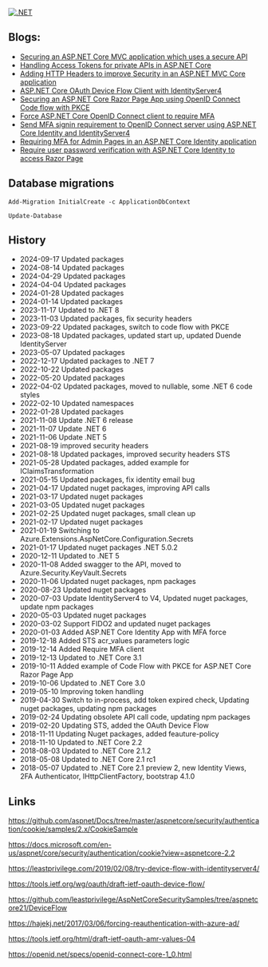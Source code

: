 
[![.NET](https://github.com/damienbod/AspNetCoreHybridFlowWithApi/workflows/.NET/badge.svg)](https://github.com/damienbod/AspNetCoreHybridFlowWithApi/actions?query=workflow%3A.NET) 


## Blogs: 

- [Securing an ASP.NET Core MVC application which uses a secure API](https://damienbod.com/2018/02/02/securing-an-asp-net-core-mvc-application-which-uses-a-secure-api/)
- [Handling Access Tokens for private APIs in ASP.NET Core](https://damienbod.com/2019/05/10/handling-access-tokens-for-private-apis-in-asp-net-core/)
- [Adding HTTP Headers to improve Security in an ASP.NET MVC Core application](https://damienbod.com/2018/02/08/adding-http-headers-to-improve-security-in-an-asp-net-mvc-core-application/)
- [ASP.NET Core OAuth Device Flow Client with IdentityServer4](https://damienbod.com/2019/02/20/asp-net-core-oauth-device-flow-client-with-identityserver4/)
- [Securing an ASP.NET Core Razor Page App using OpenID Connect Code flow with PKCE](https://damienbod.com/2019/10/11/securing-an-asp-net-core-razor-page-app-using-openid-connect-code-flow-with-pkce/)
- [Force ASP.NET Core OpenID Connect client to require MFA](https://damienbod.com/2019/12/16/force-asp-net-core-openid-connect-client-to-require-mfa/)
- [Send MFA signin requirement to OpenID Connect server using ASP.NET Core Identity and IdentityServer4](https://damienbod.com/2019/12/18/send-mfa-signin-requirement-to-openid-connect-server-using-asp-net-core-identity-and-identityserver4/)
- [Requiring MFA for Admin Pages in an ASP.NET Core Identity application](https://damienbod.com/2020/01/03/requiring-mfa-for-admin-pages-in-an-asp-net-core-identity-application/)
- [Require user password verification with ASP.NET Core Identity to access Razor Page](https://damienbod.com/2021/02/19/require-user-password-verification-with-asp-net-core-identity-to-access-razor-page/)

## Database migrations

```
Add-Migration InitialCreate -c ApplicationDbContext
```

```
Update-Database
```

## History

- 2024-09-17 Updated packages
- 2024-08-14 Updated packages
- 2024-04-29 Updated packages
- 2024-04-04 Updated packages
- 2024-01-28 Updated packages
- 2024-01-14 Updated packages
- 2023-11-17 Updated to .NET 8
- 2023-11-03 Updated packages, fix security headers
- 2023-09-22 Updated packages, switch to code flow with PKCE
- 2023-08-18 Updated packages, updated start up, updated Duende IdentityServer
- 2023-05-07 Updated packages
- 2022-12-17 Updated packages to .NET 7
- 2022-10-22 Updated packages
- 2022-05-20 Updated packages
- 2022-04-02 Updated packages, moved to nullable, some .NET 6 code styles
- 2022-02-10 Updated namespaces
- 2022-01-28 Updated packages
- 2021-11-08 Update .NET 6 release
- 2021-11-07 Update .NET 6 
- 2021-11-06 Update .NET 5
- 2021-08-19 improved security headers
- 2021-08-18 Updated packages, improved security headers STS
- 2021-05-28 Updated packages, added example for IClaimsTransformation
- 2021-05-15 Updated packages, fix identity email bug
- 2021-04-17 Updated nuget packages, improving API calls
- 2021-03-17 Updated nuget packages
- 2021-03-05 Updated nuget packages
- 2021-02-25 Updated nuget packages, small clean up
- 2021-02-17 Updated nuget packages 
- 2021-01-19 Switching to Azure.Extensions.AspNetCore.Configuration.Secrets
- 2021-01-17 Updated nuget packages .NET 5.0.2
- 2020-12-11 Updated to .NET 5
- 2020-11-08 Added swagger to the API, moved to Azure.Security.KeyVault.Secrets
- 2020-11-06 Updated nuget packages, npm packages
- 2020-08-23 Updated nuget packages
- 2020-07-03 Update IdentityServer4 to V4, Updated nuget packages, update npm packages
- 2020-05-03 Updated nuget packages
- 2020-03-02 Support FIDO2 and updated nuget packages
- 2020-01-03 Added ASP.NET Core Identity App with MFA force
- 2019-12-18 Added STS acr_values parameters logic
- 2019-12-14 Added Require MFA client
- 2019-12-13 Updated to .NET Core 3.1
- 2019-10-11 Added example of Code Flow with PKCE for ASP.NET Core Razor Page App
- 2019-10-06 Updated to .NET Core 3.0
- 2019-05-10 Improving token handling
- 2019-04-30 Switch to in-process, add token expired check, Updating nuget packages, updating npm packages
- 2019-02-24 Updating obsolete API call code, updating npm packages
- 2019-02-20 Updating STS, added the OAuth Device Flow
- 2018-11-11 Updating Nuget packages, added feauture-policy
- 2018-11-10 Updated to .NET Core 2.2
- 2018-08-03 Updated to .NET Core 2.1.2
- 2018-05-08 Updated to .NET Core 2.1 rc1
- 2018-05-07 Updated to .NET Core 2.1 preview 2, new Identity Views, 2FA Authenticator, IHttpClientFactory, bootstrap 4.1.0

## Links

https://github.com/aspnet/Docs/tree/master/aspnetcore/security/authentication/cookie/samples/2.x/CookieSample

https://docs.microsoft.com/en-us/aspnet/core/security/authentication/cookie?view=aspnetcore-2.2

https://leastprivilege.com/2019/02/08/try-device-flow-with-identityserver4/

https://tools.ietf.org/wg/oauth/draft-ietf-oauth-device-flow/

https://github.com/leastprivilege/AspNetCoreSecuritySamples/tree/aspnetcore21/DeviceFlow

https://hajekj.net/2017/03/06/forcing-reauthentication-with-azure-ad/

https://tools.ietf.org/html/draft-ietf-oauth-amr-values-04

https://openid.net/specs/openid-connect-core-1_0.html
